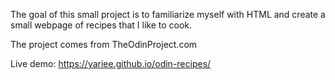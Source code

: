 The goal of this small project is to familiarize myself with HTML and create a small webpage of recipes that I like to cook.

The project comes from TheOdinProject.com


Live demo: https://yariee.github.io/odin-recipes/